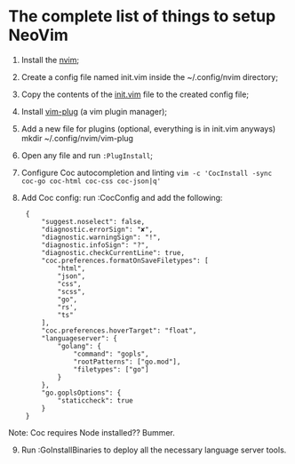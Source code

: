 # The complete list of things to setup NeoVim

1. Install the [nvim](https://github.com/neovim/neovim/wiki/Installing-Neovim#homebrew-on-macos-or-linux);
2. Create a config file named init.vim inside the ~/.config/nvim directory;
3. Copy the contents of the [init.vim](./init.vim) file to the created config file;
4. Install [vim-plug](https://github.com/junegunn/vim-plug#neovim) (a vim plugin manager);
5. Add a new file for plugins (optional, everything is in init.vim anyways)
    mkdir ~/.config/nvim/vim-plug
6. Open any file and run `:PlugInstall`;
7. Configure Coc autocompletion and linting
    `vim -c 'CocInstall -sync coc-go coc-html coc-css coc-json|q'`
8. Add Coc config: run :CocConfig and add the following:

        {
            "suggest.noselect": false,
            "diagnostic.errorSign": "✘",
            "diagnostic.warningSign": "!",
            "diagnostic.infoSign": "?",
            "diagnostic.checkCurrentLine": true,
            "coc.preferences.formatOnSaveFiletypes": [
                "html",
                "json",
                "css",
                "scss",
                "go",
                "rs',
                "ts"
            ],
            "coc.preferences.hoverTarget": "float",
            "languageserver": {
                "golang": {
                    "command": "gopls",
                    "rootPatterns": ["go.mod"],
                    "filetypes": ["go"]
                }
            },
            "go.goplsOptions": {
                "staticcheck": true
            }
        }

Note: Coc requires Node installed?? Bummer.

9. Run :GoInstallBinaries to deploy all the necessary language server tools.